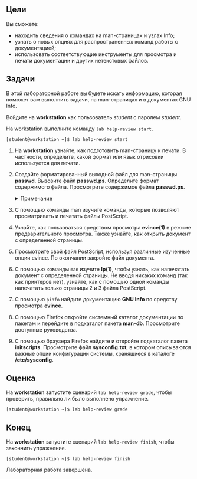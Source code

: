 ## Цели

Вы сможете:
* находить сведения о командах на man-страницах и узлах Info;
* узнать о новых опциях для распространенных команд работы с документацией;
* использовать соответствующие инструменты для просмотра и печати документации и других нетекстовых файлов.


## Задачи

В этой лабораторной работе вы будете искать информацию, которая поможет вам выполнить задачи, на man-страницах и в документах GNU Info.

Войдите на **workstation** как пользователь *student* с паролем *student*.

На workstation выполните команду `lab help-review start`.

```
[student@workstation ~]$ lab help-review start
```

1.	На **workstation** узнайте, как подготовить man-страницу к печати. В частности, определите, какой формат или язык отрисовки используется для печати.

2.	Создайте форматированный выходной файл для man-страницы **passwd**. Вызовите файл **passwd.ps**. Определите формат содержимого файла. Просмотрите содержимое файла **passwd.ps**.

    <details>
    <summary>Примечание</summary>

    Создайте форматированный вывод man-страницы passwd с помощью следующей команды:

    ```
    [student@workstation $]$ man -t passwd > passwd.ps
    ```

    Символ > перенаправляет содержимое man-страницы в файл passwd.ps. Эта команда более подробно описана в следующей главе.
    </details>

3.	С помощью команды man изучите команды, которые позволяют просматривать и печатать файлы PostScript.

4.	Узнайте, как пользоваться средством просмотра **evince(1)** в режиме предварительного просмотра. Также узнайте, как открыть документ с определенной страницы.

5.	Просмотрите свой файл PostScript, используя различные изученные опции evince. По окончании закройте файл документа.

6.	С помощью команды `man` изучите **lp(1)**, чтобы узнать, как напечатать документ с определенной страницы. Не вводя никаких команд (так как принтеров нет), узнайте, как с помощью одной команды напечатать только страницы 2 и 3 файла PostScript.

7.	С помощью `pinfo` найдите документацию **GNU Info** по средству просмотра **evince**.

8.	С помощью Firefox откройте системный каталог документации по пакетам и перейдите в подкаталог пакета **man-db**. Просмотрите доступные руководства.

9.	С помощью браузера Firefox найдите и откройте подкаталог пакета **initscripts**. Просмотрите файл **sysconfig.txt**, в котором описываются важные опции конфигурации системы, хранящиеся в каталоге **/etc/sysconfig**.

## Оценка

На **workstation** запустите сценарий `lab help-review grade`, чтобы проверить, правильно ли было выполнено упражнение.

```
[student@workstation ~]$ lab help-review grade
```

## Конец

На **workstation** запустите сценарий `lab help-review finish`, чтобы закончить упражнение.

```
[student@workstation ~]$ lab help-review finish
```

Лабораторная работа завершена.
